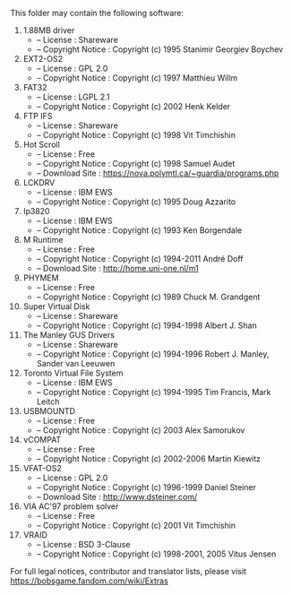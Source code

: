 ﻿This folder may contain the following software:

1. 1.88MB driver
   - – License : Shareware
   - – Copyright Notice : Copyright (c) 1995 Stanimir Georgiev Boychev
2. EXT2-OS2
   - – License : GPL 2.0
   - – Copyright Notice : Copyright (c) 1997 Matthieu Willm
3. FAT32
   - – License : LGPL 2.1
   - – Copyright Notice : Copyright (c) 2002 Henk Kelder
4. FTP IFS
   - – License : Shareware
   - – Copyright Notice : Copyright (c) 1998 Vit Timchishin
5. Hot Scroll
   - – License : Free
   - – Copyright Notice : Copyright (c) 1998 Samuel Audet
   - – Download Site : https://nova.polymtl.ca/~guardia/programs.php
6. LCKDRV
   - – License : IBM EWS
   - – Copyright Notice : Copyright (c) 1995 Doug Azzarito
7. lp3820
   - – License : IBM EWS
   - – Copyright Notice : Copyright (c) 1993 Ken Borgendale
8. M Runtime
   - – License : Free
   - – Copyright Notice : Copyright (c) 1994-2011 André Doff
   - – Download Site : http://home.uni-one.nl/m1
9. PHYMEM
   - – License : Free
   - – Copyright Notice : Copyright (c) 1989 Chuck M. Grandgent
10. Super Virtual Disk
    - – License : Shareware
    - – Copyright Notice : Copyright (c) 1994-1998 Albert J. Shan
11. The Manley GUS Drivers
    - – License : Shareware
    - – Copyright Notice : Copyright (c) 1994-1996 Robert J. Manley, Sander van Leeuwen
12. Toronto Virtual File System
    - – License : IBM EWS
    - – Copyright Notice : Copyright (c) 1994-1995 Tim Francis, Mark Leitch
13. USBMOUNTD
    - – License : Free
    - – Copyright Notice : Copyright (c) 2003 Alex Samorukov
14. vCOMPAT
    - – License : Free
    - – Copyright Notice : Copyright (c) 2002-2006 Martin Kiewitz
15. VFAT-OS2
    - – License : GPL 2.0
    - – Copyright Notice : Copyright (c) 1996-1999 Daniel Steiner
    - – Download Site : http://www.dsteiner.com/
16. VIA AC'97 problem solver
    - – License : Free
    - – Copyright Notice : Copyright (c) 2001 Vit Timchishin
17. VRAID
    - – License : BSD 3-Clause
    - – Copyright Notice : Copyright (c) 1998-2001, 2005 Vitus Jensen

For full legal notices, contributor and translator lists, please visit https://bobsgame.fandom.com/wiki/Extras
